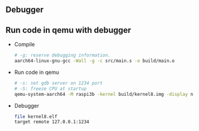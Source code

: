 Debugger
---

## Run code in qemu with debugger
- Compile
  ```sh
  # -g: reserve debugging information.
  aarch64-linux-gnu-gcc -Wall -g -c src/main.s -o build/main.o
  ```
- Run code in qemu
  ```sh
  # -s: set gdb server on 1234 port 
  # -S: freeze CPU at startup
  qemu-system-aarch64 -M raspi3b -kernel build/kernel8.img -display none -d in_asm -s -S
  ```
- Debugger
  ```sh
  file kernel8.elf
  target remote 127.0.0.1:1234
  ```